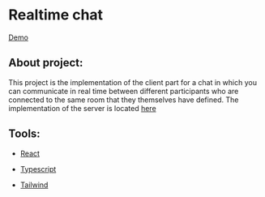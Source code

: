 # Realtime chat

[Demo](https://sergey-realtime-chat.herokuapp.com/)

## About project:

This project is the implementation of the client part for a chat in which you can communicate in real time between different participants who are connected to the same room that they themselves have defined.  The implementation of the server is located [here](https://github.com/Sergey-Shar/realtime-chat-server)

## Tools:

* [React](https://ru.reactjs.org/)

* [Typescript](https://www.typescriptlang.org/)

* [Tailwind](https://tailwindcss.com/)




